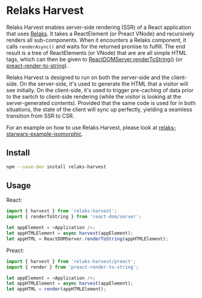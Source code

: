 # Relaks Harvest

Relaks Harvest enables server-side rendering (SSR) of a React application that uses [Relaks](https://github.com/trambarhq/relaks). It takes a ReactElement (or Preact VNode) and recursively renders all sub-components. When it encounters a Relaks component, it calls `renderAsync()` and waits for the returned promise to fulfill. The end result is a tree of ReactElements (or VNode) that are are all simple HTML tags, which can then be given to [ReactDOMServer.renderToString()](https://reactjs.org/docs/react-dom-server.html#rendertostring) (or [preact-render-to-string](https://github.com/developit/preact-render-to-string)).

Relaks Harvest is designed to run on both the server-side and the client-side. On the server-side, it's used to generate the HTML that a visitor will see initially. On the client-side, it's used to trigger pre-caching of data prior to the switch to client-side rendering (while the visitor is looking at the server-generated contents). Provided that the same code is used for in both situations, the state of the client will sync up perfectly, yielding a seamless transition from SSR to CSR.

For an example on how to use Relaks Harvest, please look at [relaks-starwars-example-isomorphic](https://github.com/trambarhq/relaks-starwars-example-isomorphic).

## Install

```sh
npm --save-dev install relaks-harvest
```

## Usage

React:

```js
import { harvest } from 'relaks-harvest';
import { renderToString } from 'react-dom/server';

let appElement = <Application />;
let appHTMLElement = async harvest(appElement);
let appHTML = ReactDOMServer.renderToString(appHTMLElement);
```

Preact:

```js
import { harvest } from 'relaks-harvest/preact';
import { render } from 'preact-render-to-string';

let appElement = <Application />;
let appHTMLElement = async harvest(appElement);
let appHTML = render(appHTMLElement);
```
